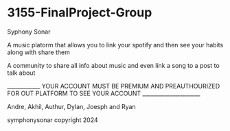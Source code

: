 # 3155-FinalProject-Group

Syphony Sonar

A music platorm that allows you to link your spotify and then see your habits along with share them 

A community to share all info about music and even link a song to a post to talk about 

____________ YOUR ACCOUNT MUST BE PREMIUM AND PREAUTHOURIZED FOR OUT PLATFORM TO SEE YOUR ACCOUNT _____________________


Andre, Akhil, Authur, Dylan, Joesph and Ryan 

symphonysonar copyright 2024
